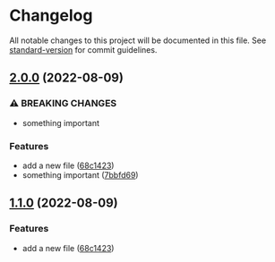 # Changelog

All notable changes to this project will be documented in this file. See [standard-version](https://github.com/conventional-changelog/standard-version) for commit guidelines.

## [2.0.0](https://github.com/parsaJaafari/auto-changelog/compare/v3.2.2...v2.0.0) (2022-08-09)


### ⚠ BREAKING CHANGES

* something important

### Features

* add a new file ([68c1423](https://github.com/parsaJaafari/auto-changelog/commit/68c142395bd9b6d0bdaa4e1a050b97c83b103c94))
* something important ([7bbfd69](https://github.com/parsaJaafari/auto-changelog/commit/7bbfd699e6d2f84fc59ba59b45c0b2b24077cbca))

## [1.1.0](https://github.com/parsaJaafari/auto-changelog/compare/v3.2.2...v1.1.0) (2022-08-09)


### Features

* add a new file ([68c1423](https://github.com/parsaJaafari/auto-changelog/commit/68c142395bd9b6d0bdaa4e1a050b97c83b103c94))

